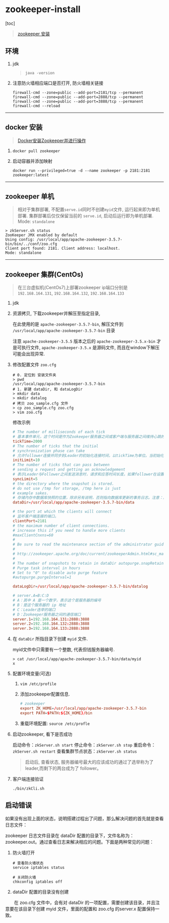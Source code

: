 # zookeeper-install

[toc]

> [zookeeper 安装](https://m.w3cschool.cn/zookeeper/zookeeper_installation.html)

## 环境

1. jdk

    > `java -version`

2. 注意防火墙相应端口是否打开, 防火墙相关链接

    ```shell
    firewall-cmd --zone=public --add-port=2181/tcp --permanent
    firewall-cmd --zone=public --add-port=2888/tcp --permanent
    firewall-cmd --zone=public --add-port=3888/tcp --permanent
    firewall-cmd --reload
    ```

---

## docker 安装

> [Docker安装Zookeeper并进行操作](https://www.cnblogs.com/telwanggs/p/10855665.html)

1. `docker pull zookeeper`
2. 启动容器并添加映射

    `docker run --privileged=true -d --name zookeeper -p 2181:2181 zookeeper:latest`

---

## zookeeper 单机

> 相对于集群部署, 不配置`serve.id`同时不创建`myid`文件, 运行起来即为单机部署.
> 集群部署后仅仅保留当前的 `serve.id`, 启动后运行即为单机部署. Mode: `standalone`

```shell
> zkServer.sh status
ZooKeeper JMX enabled by default
Using config: /usr/local/app/apache-zookeeper-3.5.7-bin/bin/../conf/zoo.cfg
Client port found: 2181. Client address: localhost.
Mode: standalone
```

---

## zookeeper 集群(CentOs)

> 在三台虚拟机(CentOs7)上部署zookeeper
> ip端口分别是 `192.168.164.131`, `192.168.164.132`, `192.168.164.133`

1. jdk
2. 资源拷贝, 下载zookeeper并解压至指定目录,

    在此使用的是 `apache-zookeeper-3.5.7-bin`, 解压文件到 `/usr/local/app/apache-zookeeper-3.5.7-bin` 目录

    注意 `apache-zookeeper-3.5.5` 版本之后的 `apache-zookeeper-3.5.x-bin` 才是可执行文件, `apache-zookeeper-3.5.x` 是源码文件, 而且在window下解压可能会出现异常.

3. 修改配置文件 `zoo.cfg`

    ```shell
    # 0. 定位到 安装文件夹
    > pwd
    /usr/local/app/apache-zookeeper-3.5.7-bin
    # 1. 新建 dataDir, 和 dataLogDir
    > mkdir data
    > mkdir datalog
    # 拷贝 zoo_sample.cfg 文件
    > cp zoo_sample.cfg zoo.cfg
    > vim zoo.cfg
    ```

    修改示例

    ```conf
    # The number of milliseconds of each tick
    # 基本事件单元，这个时间是作为Zookeeper服务器之间或客户端与服务器之间维持心跳的时间间隔，每隔tickTime时间就会发送一个心跳；最小的session过期时间为2倍tickTime
    tickTime=2000
    # The number of ticks that the initial
    # synchronization phase can take
    # 允许follower连接并同步到Leader的初始化连接时间，以tickTime为单位。当初始化连接时间超过该值，则表示连接失败。
    initLimit=10
    # The number of ticks that can pass between
    # sending a request and getting an acknowledgement
    # 表示Leader与Follower之间发送消息时，请求和应答时间长度。如果follower在设置时间内不能与leader通信，那么此follower将会被丢弃。
    syncLimit=5
    # the directory where the snapshot is stored.
    # do not use /tmp for storage, /tmp here is just
    # example sakes.
    # 存储内存中数据库快照的位置，除非另有说明，否则指向数据库更新的事务日志。注意：应该谨慎的选择日志存放的位置，使用专用的日志存储设备能够大大提高系统的性能，如果将日志存储在比较繁忙的存储设备上，那么将会很大程度上影像系统性能。
    dataDir=/usr/local/app/apache-zookeeper-3.5.7-bin/data

    # the port at which the clients will connect
    # 监听客户端连接的端口。
    clientPort=2181
    # the maximum number of client connections.
    # increase this if you need to handle more clients
    #maxClientCnxns=60
    #
    # Be sure to read the maintenance section of the administrator guide before turning on autopurge.
    #
    # http://zookeeper.apache.org/doc/current/zookeeperAdmin.html#sc_maintenance
    #
    # The number of snapshots to retain in dataDir autopurge.snapRetainCount=3
    # Purge task interval in hours
    # Set to "0" to disable auto purge feature
    #autopurge.purgeInterval=1

    dataLogDir=/usr/local/app/apache-zookeeper-3.5.7-bin/datalog

    # server.A=B:C:D
    # A：其中 A 是一个数字，表示这个是服务器的编号
    # B：是这个服务器的 ip 地址
    # C：Leader选举的端口
    # D：Zookeeper服务器之间的通信端口
    server.1=192.168.164.131:2888:3888
    server.2=192.168.164.132:2888:3888
    server.3=192.168.164.133:2888:3888
    ```

4. 在 `dataDir` 所指目录下创建 `myid` 文件.

    myid文件中只需要有一个整数, 代表但钱服务器编号.

    ```shell
    > cat /usr/local/app/apache-zookeeper-3.5.7-bin/data/myid
    x
    ```

5. 配置环境变量(可选)

    1. `vim /etc/profile`
    2. 添加zookeeper配置信息.

        ```conf
        # zookeeper
        export ZK_HOME=/usr/local/app/apache-zookeeper-3.5.7-bin
        export PATH=$PATH:${ZK_HOME}/bin
        ```

    3. 重载环境配置: `source /etc/profle`

6. 启动zookeeper, 看下是否成功

    启动命令：`zkServer.sh start`
    停止命令：`zkServer.sh stop`
    重启命令：`zkServer.sh restart`
    查看集群节点状态：`zkServer.sh status`

    > 启动后, 查看状态, 服务器编号最大的应该成功的通过了选举称为了leader,而剩下的两台成为了 follower。

7. 客户端连接验证

    `./bin/zkCli.sh`

## 启动错误

如果没有出现上面的状态，说明搭建过程出了问题，那么解决问题的首先就是查看日志文件：

zookeeper 日志文件目录在 dataDir 配置的目录下，文件名称为：zookeeper.out。通过查看日志来解决相应的问题。下面是两种常见的问题：

1. 防火墙打开

   ```shell
   # 查看防火墙状态
   service iptables status

   # 关闭防火墙
   chkconfig iptables off
   ```

2. dataDir 配置的目录没有创建

　　在 zoo.cfg 文件中，会有对 dataDir 的一项配置，需要创建该目录，并且注意要在该目录下创建 myid 文件，里面的配置和 zoo.cfg 的server.x 配置保持一致。

